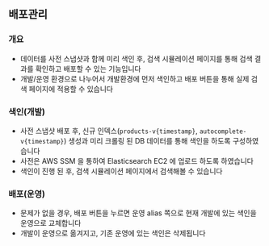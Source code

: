 ## 배포관리

### 개요
  - 데이터를 사전 스냅샷과 함께 미리 색인 후, 검색 시뮬레이션 페이지를 통해 검색 결과를 확인하고 배포할 수 있는 기능입니다
  - 개발/운영 환경으로 나누어서 개발환경에 먼저 색인하고 배포 버튼을 통해 실제 검색 페이지에 적용할 수 있습니다

### 색인(개발)
  - 사전 스냅샷 배포 후, 신규 인덱스(`products-v{timestamp}`, `autocomplete-v{timestamp}`) 생성과 미리 크롤링 된 DB 데이터를 통해 색인을 하도록 구성하였습니다
  - 사전은 AWS SSM 을 통하여 Elasticsearch EC2 에 업로드 하도록 하였습니다
  - 색인이 진행 된 후, 검색 시뮬레이션 페이지에서 검색해볼 수 있습니다

### 배포(운영) 
  - 문제가 없을 경우, 배포 버튼을 누르면 운영 alias 쪽으로 현재 개발에 있는 색인을 운영으로 교체합니다
  - 개발이 운영으로 옮겨지고, 기존 운영에 있는 색인은 삭제됩니다




